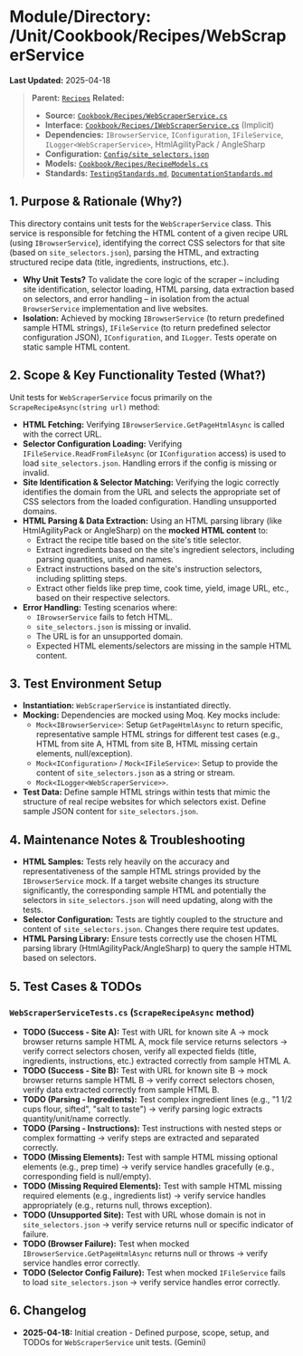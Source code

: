 # Module/Directory: /Unit/Cookbook/Recipes/WebScraperService

**Last Updated:** 2025-04-18

> **Parent:** [`Recipes`](../README.md)
> **Related:**
> * **Source:** [`Cookbook/Recipes/WebScraperService.cs`](../../../../../api-server/Cookbook/Recipes/WebScraperService.cs)
> * **Interface:** [`Cookbook/Recipes/IWebScraperService.cs`](../../../../../api-server/Cookbook/Recipes/WebScraperService.cs) (Implicit)
> * **Dependencies:** `IBrowserService`, `IConfiguration`, `IFileService`, `ILogger<WebScraperService>`, HtmlAgilityPack / AngleSharp
> * **Configuration:** [`Config/site_selectors.json`](../../../../../api-server/Config/site_selectors.json)
> * **Models:** [`Cookbook/Recipes/RecipeModels.cs`](../../../../../api-server/Cookbook/Recipes/RecipeModels.cs)
> * **Standards:** [`TestingStandards.md`](../../../../../Docs/Development/TestingStandards.md), [`DocumentationStandards.md`](../../../../../Docs/Development/DocumentationStandards.md)

## 1. Purpose & Rationale (Why?)

This directory contains unit tests for the `WebScraperService` class. This service is responsible for fetching the HTML content of a given recipe URL (using `IBrowserService`), identifying the correct CSS selectors for that site (based on `site_selectors.json`), parsing the HTML, and extracting structured recipe data (title, ingredients, instructions, etc.).

* **Why Unit Tests?** To validate the core logic of the scraper – including site identification, selector loading, HTML parsing, data extraction based on selectors, and error handling – in isolation from the actual `BrowserService` implementation and live websites.
* **Isolation:** Achieved by mocking `IBrowserService` (to return predefined sample HTML strings), `IFileService` (to return predefined selector configuration JSON), `IConfiguration`, and `ILogger`. Tests operate on static sample HTML content.

## 2. Scope & Key Functionality Tested (What?)

Unit tests for `WebScraperService` focus primarily on the `ScrapeRecipeAsync(string url)` method:

* **HTML Fetching:** Verifying `IBrowserService.GetPageHtmlAsync` is called with the correct URL.
* **Selector Configuration Loading:** Verifying `IFileService.ReadFromFileAsync` (or `IConfiguration` access) is used to load `site_selectors.json`. Handling errors if the config is missing or invalid.
* **Site Identification & Selector Matching:** Verifying the logic correctly identifies the domain from the URL and selects the appropriate set of CSS selectors from the loaded configuration. Handling unsupported domains.
* **HTML Parsing & Data Extraction:** Using an HTML parsing library (like HtmlAgilityPack or AngleSharp) on the **mocked HTML content** to:
    * Extract the recipe title based on the site's title selector.
    * Extract ingredients based on the site's ingredient selectors, including parsing quantities, units, and names.
    * Extract instructions based on the site's instruction selectors, including splitting steps.
    * Extract other fields like prep time, cook time, yield, image URL, etc., based on their respective selectors.
* **Error Handling:** Testing scenarios where:
    * `IBrowserService` fails to fetch HTML.
    * `site_selectors.json` is missing or invalid.
    * The URL is for an unsupported domain.
    * Expected HTML elements/selectors are missing in the sample HTML content.

## 3. Test Environment Setup

* **Instantiation:** `WebScraperService` is instantiated directly.
* **Mocking:** Dependencies are mocked using Moq. Key mocks include:
    * `Mock<IBrowserService>`: Setup `GetPageHtmlAsync` to return specific, representative sample HTML strings for different test cases (e.g., HTML from site A, HTML from site B, HTML missing certain elements, null/exception).
    * `Mock<IConfiguration>` / `Mock<IFileService>`: Setup to provide the content of `site_selectors.json` as a string or stream.
    * `Mock<ILogger<WebScraperService>>`.
* **Test Data:** Define sample HTML strings within tests that mimic the structure of real recipe websites for which selectors exist. Define sample JSON content for `site_selectors.json`.

## 4. Maintenance Notes & Troubleshooting

* **HTML Samples:** Tests rely heavily on the accuracy and representativeness of the sample HTML strings provided by the `IBrowserService` mock. If a target website changes its structure significantly, the corresponding sample HTML and potentially the selectors in `site_selectors.json` will need updating, along with the tests.
* **Selector Configuration:** Tests are tightly coupled to the structure and content of `site_selectors.json`. Changes there require test updates.
* **HTML Parsing Library:** Ensure tests correctly use the chosen HTML parsing library (HtmlAgilityPack/AngleSharp) to query the sample HTML based on selectors.

## 5. Test Cases & TODOs

### `WebScraperServiceTests.cs` (`ScrapeRecipeAsync` method)
* **TODO (Success - Site A):** Test with URL for known site A -> mock browser returns sample HTML A, mock file service returns selectors -> verify correct selectors chosen, verify all expected fields (title, ingredients, instructions, etc.) extracted correctly from sample HTML A.
* **TODO (Success - Site B):** Test with URL for known site B -> mock browser returns sample HTML B -> verify correct selectors chosen, verify data extracted correctly from sample HTML B.
* **TODO (Parsing - Ingredients):** Test complex ingredient lines (e.g., "1 1/2 cups flour, sifted", "salt to taste") -> verify parsing logic extracts quantity/unit/name correctly.
* **TODO (Parsing - Instructions):** Test instructions with nested steps or complex formatting -> verify steps are extracted and separated correctly.
* **TODO (Missing Elements):** Test with sample HTML missing optional elements (e.g., prep time) -> verify service handles gracefully (e.g., corresponding field is null/empty).
* **TODO (Missing Required Elements):** Test with sample HTML missing required elements (e.g., ingredients list) -> verify service handles appropriately (e.g., returns null, throws exception).
* **TODO (Unsupported Site):** Test with URL whose domain is not in `site_selectors.json` -> verify service returns null or specific indicator of failure.
* **TODO (Browser Failure):** Test when mocked `IBrowserService.GetPageHtmlAsync` returns null or throws -> verify service handles error correctly.
* **TODO (Selector Config Failure):** Test when mocked `IFileService` fails to load `site_selectors.json` -> verify service handles error correctly.

## 6. Changelog

* **2025-04-18:** Initial creation - Defined purpose, scope, setup, and TODOs for `WebScraperService` unit tests. (Gemini)

